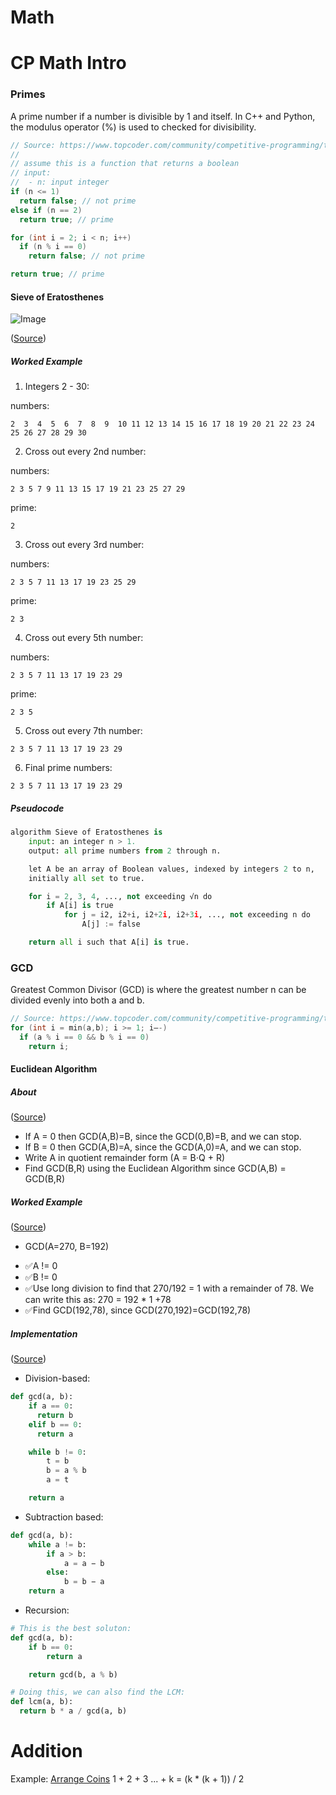 # Math

# CP Math Intro

### Primes

A prime number if a number is divisible by 1 and itself. In C++ and Python, the modulus operator (%) is used to checked for divisibility.

```cpp
// Source: https://www.topcoder.com/community/competitive-programming/tutorials/mathematics-for-topcoders/
//
// assume this is a function that returns a boolean
// input:
//  - n: input integer
if (n <= 1)
  return false; // not prime
else if (n == 2)
  return true; // prime

for (int i = 2; i < n; i++)
  if (n % i == 0)
    return false; // not prime

return true; // prime
```

#### Sieve of Eratosthenes

![Image](https://upload.wikimedia.org/wikipedia/commons/b/b9/Sieve_of_Eratosthenes_animation.gif)

([Source](https://en.wikipedia.org/wiki/Sieve_of_Eratosthenes))

##### Worked Example

1. Integers 2 - 30:

numbers:

```
2  3  4  5  6  7  8  9  10 11 12 13 14 15 16 17 18 19 20 21 22 23 24 25 26 27 28 29 30
```

2. Cross out every 2nd number:

numbers:

```
2 3 5 7 9 11 13 15 17 19 21 23 25 27 29
```

prime:

```
2
```

3. Cross out every 3rd number:

numbers:

```
2 3 5 7 11 13 17 19 23 25 29
```

prime:

```
2 3
```

4. Cross out every 5th number:

numbers:

```
2 3 5 7 11 13 17 19 23 29
```

prime:

```
2 3 5
```

5. Cross out every 7th number:

```
2 3 5 7 11 13 17 19 23 29
```

6. Final prime numbers:

```
2 3 5 7 11 13 17 19 23 29
```

##### Pseudocode

```python
algorithm Sieve of Eratosthenes is
    input: an integer n > 1.
    output: all prime numbers from 2 through n.

    let A be an array of Boolean values, indexed by integers 2 to n,
    initially all set to true.

    for i = 2, 3, 4, ..., not exceeding √n do
        if A[i] is true
            for j = i2, i2+i, i2+2i, i2+3i, ..., not exceeding n do
                A[j] := false

    return all i such that A[i] is true.
```

### GCD

Greatest Common Divisor (GCD) is where the greatest number <span style="white-space: nowrap!important">n</span> can be divided evenly into both a and b.

```cpp
// Source: https://www.topcoder.com/community/competitive-programming/tutorials/mathematics-for-topcoders/
for (int i = min(a,b); i >= 1; i–-)
  if (a % i == 0 && b % i == 0)
    return i;
```

#### Euclidean Algorithm

##### About

([Source](https://www.khanacademy.org/computing/computer-science/cryptography/modarithmetic/a/the-euclidean-algorithm))

- If A = 0 then GCD(A,B)=B, since the GCD(0,B)=B, and we can stop.
- If B = 0 then GCD(A,B)=A, since the GCD(A,0)=A, and we can stop.
- Write A in quotient remainder form (A = B⋅Q + R)
- Find GCD(B,R) using the Euclidean Algorithm since GCD(A,B) = GCD(B,R)

##### Worked Example

([Source](https://www.khanacademy.org/computing/computer-science/cryptography/modarithmetic/a/the-euclidean-algorithm))

- GCD(A=270, B=192)

* ✅A != 0
* ✅B != 0
* ✅Use long division to find that 270/192 = 1 with a remainder of 78. We can write this as: 270 = 192 \* 1 +78
* ✅Find GCD(192,78), since GCD(270,192)=GCD(192,78)

##### Implementation

([Source](https://en.wikipedia.org/wiki/Euclidean_algorithm))

- Division-based:

```python
def gcd(a, b):
    if a == 0:
      return b
    elif b == 0:
      return a

    while b != 0:
        t = b
        b = a % b
        a = t

    return a
```

- Subtraction based:

```python
def gcd(a, b):
    while a != b:
        if a > b:
            a = a − b
        else:
            b = b − a
    return a
```

- Recursion:

```python
# This is the best soluton:
def gcd(a, b):
    if b == 0:
        return a

    return gcd(b, a % b)

# Doing this, we can also find the LCM:
def lcm(a, b):
  return b * a / gcd(a, b)
```

# Addition

Example: [Arrange Coins](https://leetcode.com/problems/arranging-coins)
1 + 2 + 3 ... + k = (k \* (k + 1)) / 2
